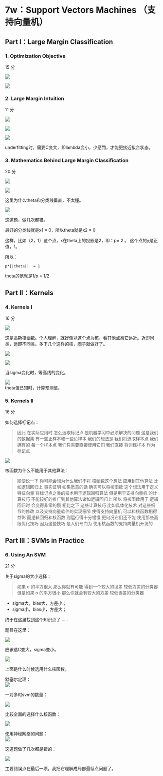 # 7w：Support Vectors Machines （支持向量机）  

## Part Ⅰ：Large Margin Classification

### 1. Optimization Objective  
15 分  

![](http://7xotr7.com1.z0.glb.clouddn.com/16-5-6/44955823.jpg)  

![](http://7xotr7.com1.z0.glb.clouddn.com/16-5-6/8268149.jpg)


### 2. Large Margin Intuition  
11 分

![](http://7xotr7.com1.z0.glb.clouddn.com/16-5-6/73591307.jpg)  

![](http://7xotr7.com1.z0.glb.clouddn.com/16-5-6/81078310.jpg)  

![](http://7xotr7.com1.z0.glb.clouddn.com/16-5-6/61425773.jpg)  

underfitting时，需要C变大，即lambda变小，少惩罚，才能更接近拟合状态。

### 3. Mathematics Behind Large Margin Classification  
20 分

![](http://7xotr7.com1.z0.glb.clouddn.com/16-5-6/85244952.jpg)  

![](http://7xotr7.com1.z0.glb.clouddn.com/16-5-6/22472253.jpg)  

这里为什么theta和分类线垂直，不太懂。  

![](http://7xotr7.com1.z0.glb.clouddn.com/16-5-6/91427597.jpg)  

这道题，做几次都错。  

最好的分类线就是x1 = 0，所以theta就是x2 = 0 

这样，比如（2，1）这个点，x在theta上的投影是2，即：p= 2 。 这个点的y是正值，1。  

所以：

	p*||theta||  = 1  
theta的范就是1/p = 1/2

## Part Ⅱ：Kernels

### 4. Kernels I  
16 分  

![](http://7xotr7.com1.z0.glb.clouddn.com/16-5-6/44978884.jpg)

这是高斯核函数。个人理解，就好像以这个点为核，看其他点离它远近。近即同类，远即不同类。多下几个这样的核，圈子就做好了。

![](http://7xotr7.com1.z0.glb.clouddn.com/16-5-6/75058817.jpg)  

![](http://7xotr7.com1.z0.glb.clouddn.com/16-5-6/17808461.jpg)  

当sigma变化时，等高线的变化。

![](http://7xotr7.com1.z0.glb.clouddn.com/16-5-6/91277077.jpg)  
theta值已知时，计算预测值。

### 5. Kernels II  
16 分  

如何选择标记点：

> 因此 在实际应用时 怎么选取标记点 是机器学习中必须解决的问题 这是我们的数据集 有一些正样本和一些负样本 我们的想法是 我们将选取样本点 我们拥有的 每一个样本点 我们只需要直接使用它们 我们直接 将训练样本 作为标记点 

![](http://7xotr7.com1.z0.glb.clouddn.com/16-5-6/57032117.jpg)

核函数为什么不能用于其他算法：  

> 顺便说一下 你可能会想为什么我们不将 核函数这个想法 应用到其他算法 比如逻辑回归上 事实证明 如果愿意的话 确实可以将核函数 这个想法用于定义特征向量 将标记点之类的技术用于逻辑回归算法 但是用于支持向量机 的计算技巧 不能较好的推广到其他算法诸如逻辑回归上 所以 将核函数用于 逻辑回归时 会变得非常的慢 相比之下 这些计算技巧 比如具体化技术 对这些细节的修改 以及支持向量软件的实现细节 使得支持向量机 可以和核函数相得益彰 而逻辑回归和核函数 则运行得十分缓慢 更何况它们还不能 使用那些高级优化技巧 因为这些技巧 是人们专门为 使用核函数的支持向量机开发的


## Part Ⅲ：SVMs in Practice

### 6. Using An SVM  
21 分  

关于sigma的大小选择：  

> 如果 σ 的平方很大 那么你就有可能 得到一个较大的误差 较低方差的分类器 但是如果 σ 的平方很小 那么你就会有较大的方差 较低误差的分类器 

- sigma大，bias大，方差小；  
- sigma小，bias小，方差大；  

终于在这里找到这个知识点了……  

题目在这里：  

![](http://7xotr7.com1.z0.glb.clouddn.com/16-5-6/69524847.jpg) 

应该选C变大，sigma变小。  

![](http://7xotr7.com1.z0.glb.clouddn.com/16-5-6/44297293.jpg)  

上面是什么时候选用什么核函数。  

默塞尔定理：  
![](http://7xotr7.com1.z0.glb.clouddn.com/16-5-6/27220552.jpg)  

一对多时svm的数量：  

![](http://7xotr7.com1.z0.glb.clouddn.com/16-5-6/12406528.jpg)

比较全面的选择什么核函数：  

![](http://7xotr7.com1.z0.glb.clouddn.com/16-5-6/42081302.jpg)   

使用神经网络的问题：  
![](http://7xotr7.com1.z0.glb.clouddn.com/16-5-6/73502821.jpg)

这道题做了几次都是错的：  

![](http://7xotr7.com1.z0.glb.clouddn.com/16-5-6/45127551.jpg)    

主要错误点在最后一项。我把它理解成局部最低点问题了。

